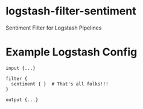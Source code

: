 # logstash-filter-sentiment
Sentiment Filter for Logstash Pipelines

# Example Logstash Config
```
input {...}

filter {
  sentiment { }  # That's all folks!!!
}

output {...}

```
